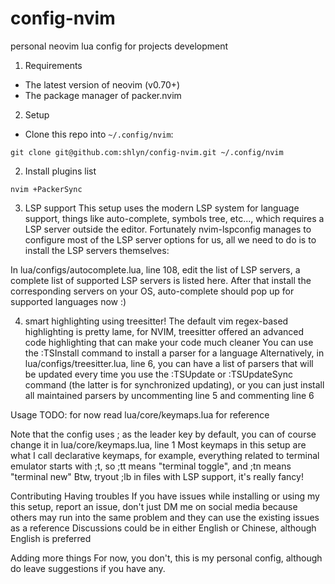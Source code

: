 # config-nvim
personal neovim lua config for projects development

1. Requirements
- The latest version of neovim (v0.70+)
- The package manager of packer.nvim

2. Setup
- Clone this repo into `~/.config/nvim`:
```shell
git clone git@github.com:shlyn/config-nvim.git ~/.config/nvim
```

2. Install plugins list
```shell
nvim +PackerSync
```

3. LSP support
This setup uses the modern LSP system for language support, 
things like auto-complete, symbols tree, etc..., 
which requires a LSP server outside the editor. Fortunately nvim-lspconfig manages to configure most of the LSP server options for us, all we need to do is to install the LSP servers themselves:

In lua/configs/autocomplete.lua, line 108, edit the list of LSP servers, a complete list of supported LSP servers is listed here. After that install the corresponding servers on your OS, auto-complete should pop up for supported languages now :)

4. smart highlighting using treesitter!
The default vim regex-based highlighting is pretty lame, for NVIM, treesitter offered an advanced code highlighting that can make your code much cleaner
You can use the :TSInstall <lang> command to install a parser for a language
Alternatively, in lua/configs/treesitter.lua, line 6, you can have a list of parsers that will be updated every time you use the :TSUpdate or :TSUpdateSync command (the latter is for synchronized updating), or you can just install all maintained parsers by uncommenting line 5 and commenting line 6

Usage
TODO: for now read lua/core/keymaps.lua for reference

Note that the config uses ; as the leader key by default, you can of course change it in lua/core/keymaps.lua, line 1
Most keymaps in this setup are what I call declarative keymaps, for example, everything related to terminal emulator starts with ;t, so ;tt means "terminal toggle", and ;tn means "terminal new"
Btw, tryout ;lb in files with LSP support, it's really fancy!

Contributing
Having troubles
If you have issues while installing or using my this setup, report an issue,
don't just DM me on social media because others may run into the same problem and they can use the existing issues as a reference
Discussions could be in either English or Chinese, although English is preferred

Adding more things
For now, you don't, this is my personal config, although do leave suggestions if you have any.

